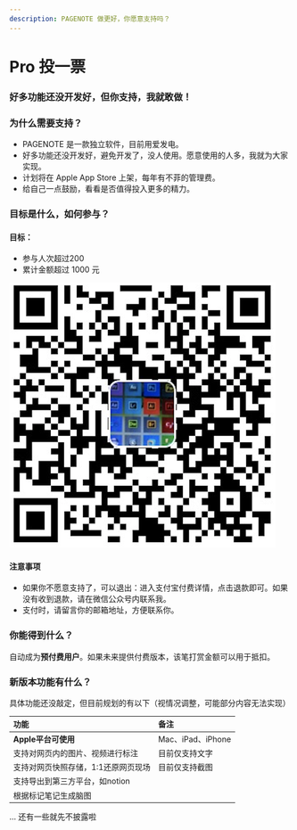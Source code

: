 ```yaml
---
description: PAGENOTE 做更好，你愿意支持吗？
---
```


# Pro 投一票

### **好多功能**还没开发好，但你支持，我就敢做！

### 为什么需要支持？

* PAGENOTE 是一款独立软件，目前用爱发电。
* 好多功能还没开发好，避免开发了，没人使用。愿意使用的人多，我就为大家实现。
* 计划将在 Apple App Store 上架，每年有不菲的管理费。
* 给自己一点鼓励，看看是否值得投入更多的精力。

### 目标是什么，如何参与？

#### 目标：

* 参与人次超过200
* 累计金额超过 1000 元

![&#x4F7F;&#x7528;&#x652F;&#x4ED8;&#x5B9D;&#x3002;&#x63A8;&#x8350;&#x652F;&#x4ED8;18&#x5143;&#x3002;&#x4F60;&#x4E5F;&#x53EF;&#x4EE5;&#x81EA;&#x5B9A;&#x4E49;&#x91D1;&#x989D;](../.gitbook/assets/image%20%2827%29.png)

#### 注意事项

* 如果你不愿意支持了，可以退出：进入支付宝付费详情，点击退款即可。如果没有收到退款，请在微信公众号内联系我。
* 支付时，请留言你的邮箱地址，方便联系你。



### 你能得到什么？

自动成为**预付费用户**。如果未来提供付费版本，该笔打赏金额可以用于抵扣。

### 新版本功能有什么？

具体功能还没敲定，但目前规划的有以下（视情况调整，可能部分内容无法实现）

| 功能 | 备注 |
| :--- | :--- |
| **Apple平台可使用** | Mac、iPad、iPhone |
| 支持对网页内的图片、视频进行标注 | 目前仅支持文字 |
| 支持对网页快照存储，1:1还原网页现场 | 目前仅支持截图 |
| 支持导出到第三方平台，如notion |  |
| 根据标记笔记生成脑图 |  |

... 还有一些就先不披露啦



